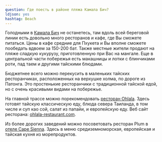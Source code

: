 ```yaml
---
question: Где поесть в районе пляжа Камала Бич?
ldjson: yes
hashtag: Beach
---
```


Голодными в [Камала Бич](https://goo.gl/maps/Q4coSzVvew16hUGr8) не останетесь, там вдоль всей береговой линии есть довольно много ресторанов и кафе, где Вы сможете питаться. Цены в кафе средние для Пхукета и Вы вполне сможете пообедать вдвоем за 150-200 бат. Также местные жители продают на пляже сладкую кукурузу, приготовленную при Вас на мангале. Еще в центральной части побережья есть макашницы и лотки с блинчиками роти, пад таем и другими тайскими блюдами.

Бюджетнее всего можно перекусить в маленьких тайских ресторанчиках, расположенных на верхушке холма, по дороге из Патонга. Это простенькие ресторанчики с традиционной тайской едой, но с очень красивыми видами на побережье.

На главной трассе можно порекомендовать [ресторан Ohlala](https://g.page/OhlalaRestaurant?share). Здесь готовят тайскую классическую еду, блюда севера Таиланда, в том числе и суп као сой, салат из папайи, и европейскую еду. Веб сайт ресторана: [ohlala-restaurant.com](http://www.ohlala-restaurant.com/).

Из более дорогих заведений можно посоветовать ресторан Plum в [отеле Cape Sienna](https://goo.gl/maps/FPuPF7Nae6zEvvLD7). Здесь в меню средиземноморская, европейская и тайская кухня из морепродуктов.

